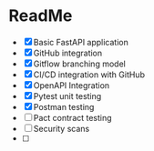 # ReadMe

- [x] Basic FastAPI application
- [x] GitHub integration
- [x] Gitflow branching model
- [x] CI/CD integration with GitHub
- [x] OpenAPI Integration
- [x] Pytest unit testing
- [x] Postman testing
- [ ] Pact contract testing
- [ ] Security scans 
- [ ] 


